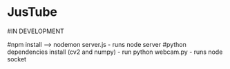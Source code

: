 # JusTube

#IN DEVELOPMENT

#npm install  --> nodemon server.js - runs node server
#python dependencies install (cv2 and numpy) - run python webcam.py - runs node socket
